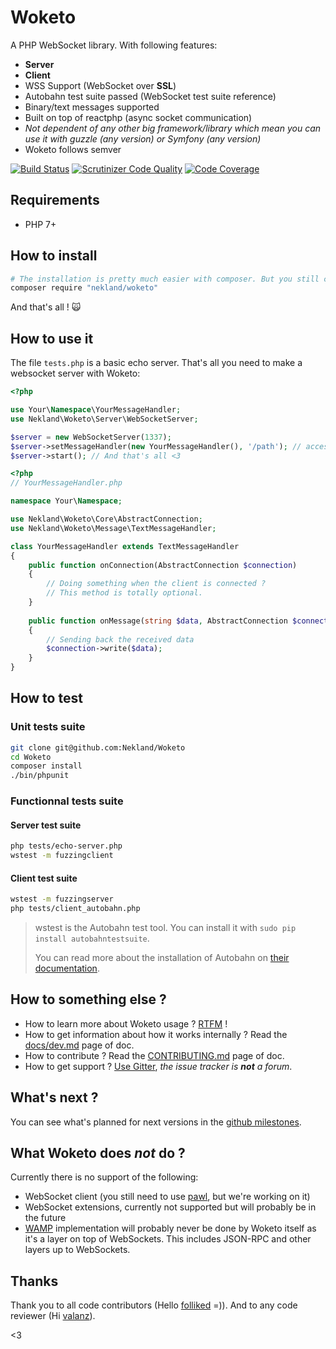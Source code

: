 Woketo
======

A PHP WebSocket library. With following features:

* **Server**
* **Client**
* WSS Support (WebSocket over **SSL**)
* Autobahn test suite passed (WebSocket test suite reference)
* Binary/text messages supported
* Built on top of reactphp (async socket communication)
* *Not dependent of any other big framework/library which mean you can use it with guzzle (any version) or Symfony (any version)*
* Woketo follows semver

[![Build Status](https://travis-ci.org/Nekland/Woketo.svg?branch=master)](https://travis-ci.org/Nekland/Woketo) [![Scrutinizer Code Quality](https://scrutinizer-ci.com/g/Nekland/Woketo/badges/quality-score.png?b=master)](https://scrutinizer-ci.com/g/Nekland/Woketo/?branch=master) [![Code Coverage](https://scrutinizer-ci.com/g/Nekland/Woketo/badges/coverage.png?b=master)](https://scrutinizer-ci.com/g/Nekland/Woketo/?branch=master)

Requirements
------------

* PHP 7+

How to install
--------------

```bash
# The installation is pretty much easier with composer. But you still can use it as git submodule !
composer require "nekland/woketo"
```

And that's all ! :scream_cat: 

How to use it
-------------

The file `tests.php` is a basic echo server. That's all you need to make a websocket server with Woketo:


```php
<?php

use Your\Namespace\YourMessageHandler;
use Nekland\Woketo\Server\WebSocketServer;

$server = new WebSocketServer(1337);
$server->setMessageHandler(new YourMessageHandler(), '/path'); // accessible on ws://127.0.0.1:1337/path
$server->start(); // And that's all <3
```

```php
<?php
// YourMessageHandler.php

namespace Your\Namespace;

use Nekland\Woketo\Core\AbstractConnection;
use Nekland\Woketo\Message\TextMessageHandler;

class YourMessageHandler extends TextMessageHandler
{
    public function onConnection(AbstractConnection $connection)
    {
        // Doing something when the client is connected ?
        // This method is totally optional.
    }
    
    public function onMessage(string $data, AbstractConnection $connection)
    {
        // Sending back the received data
        $connection->write($data);
    }
}
```

How to test
-----------

### Unit tests suite

```bash
git clone git@github.com:Nekland/Woketo
cd Woketo
composer install
./bin/phpunit
```


### Functionnal tests suite

#### Server test suite

```bash
php tests/echo-server.php
wstest -m fuzzingclient
```

#### Client test suite

```bash
wstest -m fuzzingserver
php tests/client_autobahn.php
```

> wstest is the Autobahn test tool. You can install it with `sudo pip install autobahntestsuite`.
>
> You can read more about the installation of Autobahn on
> [their documentation](http://autobahn.ws/testsuite/installation.html#installation).

How to something else ?
-----------------------

* How to learn more about Woketo usage ? [RTFM](docs/index.md) !
* How to get information about how it works internally ? Read the [docs/dev.md](docs/dev.md) page of doc.
* How to contribute ? Read the [CONTRIBUTING.md](CONTRIBUTING.md) page of doc.
* How to get support ? [Use Gitter](http://gitter.im/Nekland/Woketo), _the issue tracker is **not** a forum_.

What's next ?
-------------

You can see what's planned for next versions in the [github milestones](https://github.com/Nekland/Woketo/milestones).

What Woketo does _not_ do ?
---------------------------

Currently there is no support of the following:

- WebSocket client (you still need to use [pawl](https://github.com/ratchetphp/Pawl), but we're working on it)
- WebSocket extensions, currently not supported but will probably be in the future
- [WAMP](http://wamp-proto.org/) implementation will probably never be done by Woketo itself as it's a layer on top of
  WebSockets. This includes JSON-RPC and other layers up to WebSockets.
  
Thanks
------

Thank you to all code contributors (Hello [folliked](https://github.com/folliked) =)). And to any code reviewer (Hi [valanz](https://github.com/valanz)).

<3
